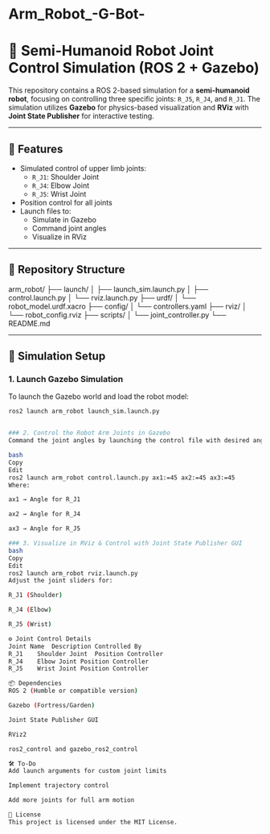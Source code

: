 # Arm_Robot_-G-Bot-
# 🤖 Semi-Humanoid Robot Joint Control Simulation (ROS 2 + Gazebo)

This repository contains a ROS 2-based simulation for a **semi-humanoid robot**, focusing on controlling three specific joints: `R_J5`, `R_J4`, and `R_J1`. The simulation utilizes **Gazebo** for physics-based visualization and **RViz** with **Joint State Publisher** for interactive testing.

---

## 🧩 Features

- Simulated control of upper limb joints:
  - `R_J1`: Shoulder Joint
  - `R_J4`: Elbow Joint
  - `R_J5`: Wrist Joint
- Position control for all joints
- Launch files to:
  - Simulate in Gazebo
  - Command joint angles
  - Visualize in RViz

---

## 📁 Repository Structure

arm_robot/
├── launch/
│ ├── launch_sim.launch.py
│ ├── control.launch.py
│ └── rviz.launch.py
├── urdf/
│ └── robot_model.urdf.xacro
├── config/
│ └── controllers.yaml
├── rviz/
│ └── robot_config.rviz
├── scripts/
│ └── joint_controller.py
└── README.md


---

## 🚀 Simulation Setup

### 1. Launch Gazebo Simulation

To launch the Gazebo world and load the robot model:

```bash
ros2 launch arm_robot launch_sim.launch.py


### 2. Control the Robot Arm Joints in Gazebo
Command the joint angles by launching the control file with desired angles (in degrees):

bash
Copy
Edit
ros2 launch arm_robot control.launch.py ax1:=45 ax2:=45 ax3:=45
Where:

ax1 → Angle for R_J1

ax2 → Angle for R_J4

ax3 → Angle for R_J5

### 3. Visualize in RViz & Control with Joint State Publisher GUI
bash
Copy
Edit
ros2 launch arm_robot rviz.launch.py
Adjust the joint sliders for:

R_J1 (Shoulder)

R_J4 (Elbow)

R_J5 (Wrist)

⚙️ Joint Control Details
Joint Name	Description	Controlled By
R_J1	Shoulder Joint	Position Controller
R_J4	Elbow Joint	Position Controller
R_J5	Wrist Joint	Position Controller

📦 Dependencies
ROS 2 (Humble or compatible version)

Gazebo (Fortress/Garden)

Joint State Publisher GUI

RViz2

ros2_control and gazebo_ros2_control

🛠️ To-Do
Add launch arguments for custom joint limits

Implement trajectory control

Add more joints for full arm motion

📜 License
This project is licensed under the MIT License.



